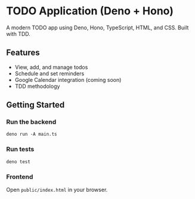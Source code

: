 # TODO Application (Deno + Hono)

A modern TODO app using Deno, Hono, TypeScript, HTML, and CSS. Built with TDD.

## Features

- View, add, and manage todos
- Schedule and set reminders
- Google Calendar integration (coming soon)
- TDD methodology

## Getting Started

### Run the backend

```
deno run -A main.ts
```

### Run tests

```
deno test
```

### Frontend

Open `public/index.html` in your browser.
